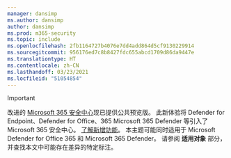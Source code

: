 ```yaml
---
manager: dansimp
ms.author: dansimp
author: dansimp
ms.prod: m365-security
ms.topic: include
ms.openlocfilehash: 2fb1164727b4076e7dd4add864d5cf9130229914
ms.sourcegitcommit: 956176ed7c8b8427fdc655abcd1709d86da9447e
ms.translationtype: HT
ms.contentlocale: zh-CN
ms.lasthandoff: 03/23/2021
ms.locfileid: "51054854"
---
```

> [!IMPORTANT]
> 改进的 [Microsoft 365 安全中心](https://security.microsoft.com)现已提供公共预览版。 此新体验将 Defender for Endpoint、Defender for Office、365 Microsoft 365 Defender 等引入了 Microsoft 365 安全中心。 [了解新增功能](../defender/overview-security-center.md)。 本主题可能同时适用于 Microsoft Defender for Office 365 和 Microsoft 365 Defender。 请参阅 **适用对象** 部分，并查找本文中可能存在差异的特定标注。
